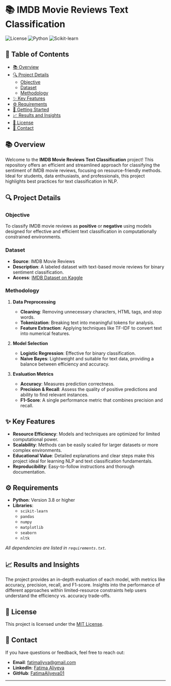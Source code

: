 
# 📚 IMDB Movie Reviews Text Classification

![License](https://img.shields.io/badge/license-MIT-blue.svg)
![Python](https://img.shields.io/badge/python-3.8%2B-blue.svg)
![Scikit-learn](https://img.shields.io/badge/scikit--learn-1.5.2-green.svg)

## 📝 Table of Contents
- [📚 Overview](#-overview)
- [🔍 Project Details](#-project-details)
  - [Objective](#objective)
  - [Dataset](#dataset)
  - [Methodology](#methodology)
- [✨ Key Features](#-key-features)
- [⚙️ Requirements](#️-requirements)
- [🚀 Getting Started](#-getting-started)
- [📈 Results and Insights](#-results-and-insights)
- [📄 License](#-license)
- [📧 Contact](#-contact)

## 📚 Overview

Welcome to the **IMDB Movie Reviews Text Classification** project! This repository offers an efficient and streamlined approach for classifying the sentiment of IMDB movie reviews, focusing on resource-friendly methods. Ideal for students, data enthusiasts, and professionals, this project highlights best practices for text classification in NLP.

## 🔍 Project Details

### Objective
To classify IMDB movie reviews as **positive** or **negative** using models designed for effective and efficient text classification in computationally constrained environments.

### Dataset
- **Source**: IMDB Movie Reviews
- **Description**: A labeled dataset with text-based movie reviews for binary sentiment classification.
- **Access**: [IMDB Dataset on Kaggle](https://www.kaggle.com/datasets/lakshmi25npathi/imdb-dataset-of-50k-movie-reviews)

### Methodology
1. **Data Preprocessing**
   - **Cleaning**: Removing unnecessary characters, HTML tags, and stop words.
   - **Tokenization**: Breaking text into meaningful tokens for analysis.
   - **Feature Extraction**: Applying techniques like TF-IDF to convert text into numerical features.

2. **Model Selection**
   - **Logistic Regression**: Effective for binary classification.
   - **Naive Bayes**: Lightweight and suitable for text data, providing a balance between efficiency and accuracy.

3. **Evaluation Metrics**
   - **Accuracy**: Measures prediction correctness.
   - **Precision & Recall**: Assess the quality of positive predictions and ability to find relevant instances.
   - **F1-Score**: A single performance metric that combines precision and recall.

## ✨ Key Features
- **Resource Efficiency**: Models and techniques are optimized for limited computational power.
- **Scalability**: Methods can be easily scaled for larger datasets or more complex environments.
- **Educational Value**: Detailed explanations and clear steps make this project ideal for learning NLP and text classification fundamentals.
- **Reproducibility**: Easy-to-follow instructions and thorough documentation.

## ⚙️ Requirements
- **Python**: Version 3.8 or higher
- **Libraries**:
  - `scikit-learn`
  - `pandas`
  - `numpy`
  - `matplotlib`
  - `seaborn`
  - `nltk`

_All dependencies are listed in `requirements.txt`._



## 📈 Results and Insights

The project provides an in-depth evaluation of each model, with metrics like accuracy, precision, recall, and F1-score. Insights into the performance of different approaches within limited-resource constraints help users understand the efficiency vs. accuracy trade-offs.

## 📄 License

This project is licensed under the [MIT License](LICENSE).

## 📧 Contact

If you have questions or feedback, feel free to reach out:

- **Email**: [fatimaliyva@gmail.com](mailto:fatimaliyva@gmail.com)
- **LinkedIn**: [Fatima Aliyeva](https://www.linkedin.com/in/fatima-aliyeva-/)
- **GitHub**: [FatimaAliyeva01](https://github.com/FatimaAliyeva01)

---
